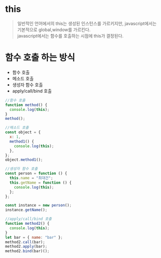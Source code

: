 # this

> 일반적인 언어에서의 this는 생성된 인스턴스를 가르키지만, javascript에서는 기본적으로 global,window를 가르킨다.  
> javascript에서는 함수를 호출하는 시점에 this가 결정된다.

# 함수 호출 하는 방식

- 함수 호출
- 메소드 호출
- 생성자 함수 호출
- apply/call/bind 호출

```javascript
//함수 호출
function method() {
  console.log(this);
}
method();

//메소드 호출
const object = {
  x: 1,
  method1() {
    console.log(this);
  },
};
object.method1();

//생성자 함수 호출
const person = function () {
  this.name = "최대건";
  this.getName = function () {
    console.log(this);
  };
};

const instance = new person();
instance.getName();

//apply/call/bind 호출
function method2() {
  console.log(this);
}
let bar = { name: "bar" };
method2.call(bar);
method2.apply(bar);
method2.bind(bar)();
```
